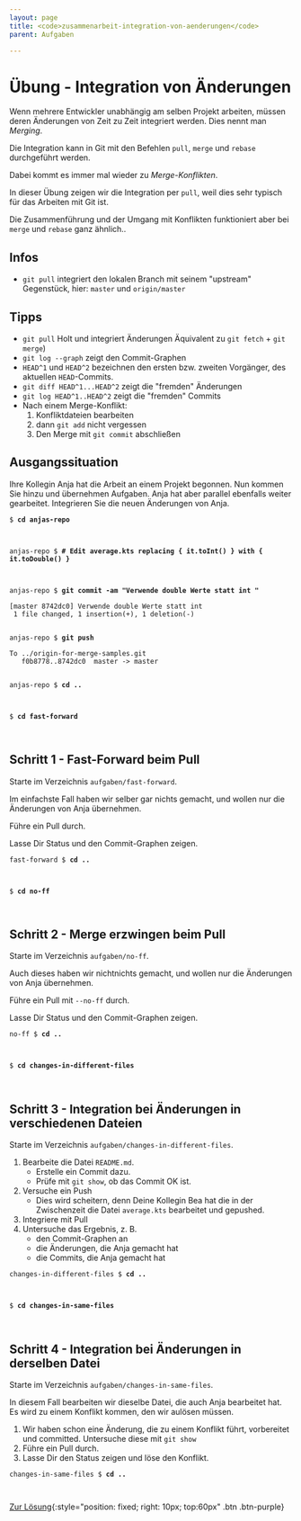 ```yaml
---
layout: page
title: <code>zusammenarbeit-integration-von-aenderungen</code>
parent: Aufgaben

---
```

# Übung - Integration von Änderungen


Wenn mehrere Entwickler unabhängig am selben Projekt arbeiten,
müssen deren Änderungen von Zeit zu Zeit integriert werden.
Dies nennt man *Merging*.

Die Integration kann in Git mit den Befehlen `pull`, `merge`
und `rebase` durchgeführt werden.

Dabei kommt es immer mal wieder zu *Merge-Konflikten*.

In dieser Übung zeigen wir die Integration per `pull`,
weil dies sehr typisch für das Arbeiten mit Git ist.

Die Zusammenführung und der Umgang mit Konflikten funktioniert
aber bei `merge` und `rebase` ganz ähnlich..

## Infos

* `git pull` integriert den lokalen Branch mit seinem "upstream" Gegenstück,
   hier: `master` und `origin/master`

## Tipps

* `git pull` Holt und integriert Änderungen Äquivalent zu `git fetch` + `git merge`)
* `git log --graph` zeigt den Commit-Graphen
* `HEAD^1` und `HEAD^2` bezeichnen den ersten bzw. zweiten Vorgänger,
  des aktuellen `HEAD`-Commits.
* `git diff HEAD^1...HEAD^2` zeigt die "fremden" Änderungen 
* `git log HEAD^1..HEAD^2` zeigt die "fremden" Commits 
* Nach einem Merge-Konflikt:
  1. Konfliktdateien bearbeiten
  2. dann `git add` nicht vergessen
  3. Den Merge mit `git commit` abschließen
  
  
## Ausgangssituation

Ihre Kollegin Anja hat die Arbeit an einem Projekt begonnen.
Nun kommen Sie hinzu und übernehmen Aufgaben.
Anja hat aber parallel ebenfalls weiter gearbeitet.
Integrieren Sie die neuen Änderungen von Anja.



<pre><code>$ <b>cd anjas-repo</b><br><br><br></code></pre>



<pre><code>anjas-repo $ <b># Edit average.kts replacing { it.toInt() } with { it.toDouble() }</b><br><br><br></code></pre>



<pre><code>anjas-repo $ <b>git commit -am &quot;Verwende double Werte statt int &quot;</b><br><br>[master 8742dc0] Verwende double Werte statt int<br> 1 file changed, 1 insertion(+), 1 deletion(-)<br><br></code></pre>



<pre><code>anjas-repo $ <b>git push</b><br><br>To ../origin-for-merge-samples.git<br>   f0b8778..8742dc0  master -&gt; master<br><br></code></pre>



<pre><code>anjas-repo $ <b>cd ..</b><br><br><br></code></pre>



<pre><code>$ <b>cd fast-forward</b><br><br><br></code></pre>


## Schritt 1 - Fast-Forward beim Pull

Starte im Verzeichnis `aufgaben/fast-forward`.

Im einfachste Fall haben wir selber gar nichts gemacht,
und wollen nur die Änderungen von Anja übernehmen.

Führe ein Pull durch.

Lasse Dir Status und den Commit-Graphen zeigen.


<pre><code>fast-forward $ <b>cd ..</b><br><br><br></code></pre>



<pre><code>$ <b>cd no-ff</b><br><br><br></code></pre>


## Schritt 2 - Merge erzwingen beim Pull

Starte im Verzeichnis `aufgaben/no-ff`.

Auch dieses haben wir nichtnichts gemacht,
und wollen nur die Änderungen von Anja übernehmen.

Führe ein Pull mit `--no-ff` durch.

Lasse Dir Status und den Commit-Graphen zeigen.


<pre><code>no-ff $ <b>cd ..</b><br><br><br></code></pre>



<pre><code>$ <b>cd changes-in-different-files</b><br><br><br></code></pre>


## Schritt 3 - Integration bei Änderungen in verschiedenen Dateien

Starte im Verzeichnis `aufgaben/changes-in-different-files`.

1. Bearbeite die Datei `README.md`.
   - Erstelle ein Commit dazu.
   - Prüfe mit `git show`, ob das Commit OK ist.
2. Versuche ein Push
   - Dies wird scheitern, denn Deine Kollegin Bea 
     hat die in der Zwischenzeit die Datei `average.kts`
     bearbeitet und gepushed.
3. Integriere mit Pull
4. Untersuche das Ergebnis, z. B.
   - den Commit-Graphen an
   - die Änderungen, die Anja gemacht hat 
   - die Commits, die Anja gemacht hat


<pre><code>changes-in-different-files $ <b>cd ..</b><br><br><br></code></pre>



<pre><code>$ <b>cd changes-in-same-files</b><br><br><br></code></pre>


## Schritt 4 - Integration bei Änderungen in derselben Datei

Starte im Verzeichnis `aufgaben/changes-in-same-files`.

In diesem Fall bearbeiten wir dieselbe Datei,
die auch Anja bearbeitet hat.
Es wird zu einem Konflikt kommen, 
den wir aulösen müssen.

1. Wir haben schon eine Änderung, die zu einem Konflikt führt,
   vorbereitet und committed. Untersuche diese mit `git show`
2. Führe ein Pull durch.
3. Lasse Dir den Status zeigen und löse den Konflikt.


<pre><code>changes-in-same-files $ <b>cd ..</b><br><br><br></code></pre>


[Zur Lösung](loesung-zusammenarbeit-integration-von-aenderungen.md){:style="position: fixed; right: 10px; top:60px" .btn .btn-purple}

